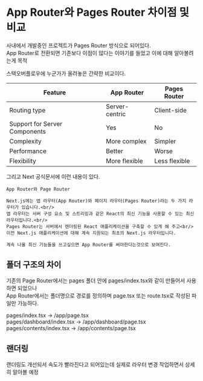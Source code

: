 # App Router와 Pages Router 차이점 및 비교

사내에서 개발중인 프로젝트가 Pages Router 방식으로 되어있다.<br/>
App Router로 전환되면 기존보다 이점이 많다는 이야기를 들었고 이에 대해 알아볼려는게 목적<br/>

스택오버플로우에 누군가가 올려놓은 간략한 비교이다.

| Feature                       | App Router     | Pages Router  |
|-------------------------------|----------------|---------------|
| Routing type                  | Server-centric | Client-side   |
| Support for Server Components | Yes            | No            | 
| Complexity                    | More complex   | Simpler       | 
| Performance                   | Better         | Worse         |
| Flexibility                   | More flexible  | Less flexible |

그리고 Next 공식문서에 이런 내용이 있다.<br/>

```
App Router와 Page Router

Next.js에는 앱 라우터(App Router)와 페이지 라우터(Pages Router)라는 두 가지 라우터가 있습니다.<br/>
앱 라우터는 서버 구성 요소 및 스트리밍과 같은 React의 최신 기능을 사용할 수 있는 최신 라우터입니다.<br/>
Pages Router는 서버에서 렌더링된 React 애플리케이션을 구축할 수 있게 해 주고<br/>
이전 Next.js 애플리케이션에 대해 계속 지원되는 최초의 Next.js 라우터입니다.

계속 나올 최신 기능들을 쓰고싶으면 App Router를 써야한다는것으로 보여진다.
```
## 폴더 구조의 차이

기존의 Page Router에서는 pages 폴더 안에 pages/index.tsx와 같이 만들어서 사용하면 되었으나<br/>
App Router에서는 폴더명으로 경로를 정의하며 page.tsx 또는 route.tsx로 작성된 파일만 가능하다.

pages/index.tsx → /app/page.tsx <br/>
pages/dashboard/index.tsx → /app/dashboard/page.tsx<br/>
pages/contents/index.tsx → /app/contents/page.tsx

## 랜더링

랜더링도 개선되서 속도가 빨라진다고 되어있는데
실제로 라우터 변경 작업하면서 상세히 알아볼 예정